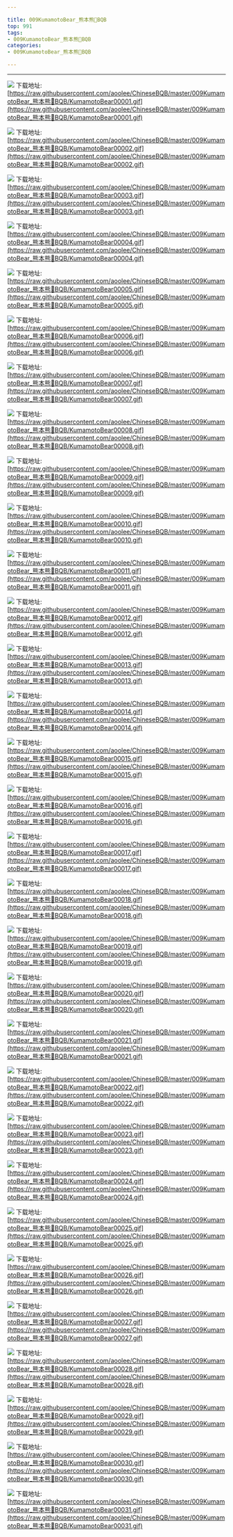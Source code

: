 ```yaml
---

title: 009KumamotoBear_熊本熊🐻BQB
top: 991
tags:
- 009KumamotoBear_熊本熊🐻BQB
categories:
- 009KumamotoBear_熊本熊🐻BQB

---
```

                    
------
                   
<!-- more -->

![](https://raw.githubusercontent.com/aoolee/ChineseBQB/master/009KumamotoBear_熊本熊🐻BQB/KumamotoBear00001.gif)
下载地址:[https://raw.githubusercontent.com/aoolee/ChineseBQB/master/009KumamotoBear_熊本熊🐻BQB/KumamotoBear00001.gif](https://raw.githubusercontent.com/aoolee/ChineseBQB/master/009KumamotoBear_熊本熊🐻BQB/KumamotoBear00001.gif)

![](https://raw.githubusercontent.com/aoolee/ChineseBQB/master/009KumamotoBear_熊本熊🐻BQB/KumamotoBear00002.gif)
下载地址:[https://raw.githubusercontent.com/aoolee/ChineseBQB/master/009KumamotoBear_熊本熊🐻BQB/KumamotoBear00002.gif](https://raw.githubusercontent.com/aoolee/ChineseBQB/master/009KumamotoBear_熊本熊🐻BQB/KumamotoBear00002.gif)

![](https://raw.githubusercontent.com/aoolee/ChineseBQB/master/009KumamotoBear_熊本熊🐻BQB/KumamotoBear00003.gif)
下载地址:[https://raw.githubusercontent.com/aoolee/ChineseBQB/master/009KumamotoBear_熊本熊🐻BQB/KumamotoBear00003.gif](https://raw.githubusercontent.com/aoolee/ChineseBQB/master/009KumamotoBear_熊本熊🐻BQB/KumamotoBear00003.gif)

![](https://raw.githubusercontent.com/aoolee/ChineseBQB/master/009KumamotoBear_熊本熊🐻BQB/KumamotoBear00004.gif)
下载地址:[https://raw.githubusercontent.com/aoolee/ChineseBQB/master/009KumamotoBear_熊本熊🐻BQB/KumamotoBear00004.gif](https://raw.githubusercontent.com/aoolee/ChineseBQB/master/009KumamotoBear_熊本熊🐻BQB/KumamotoBear00004.gif)

![](https://raw.githubusercontent.com/aoolee/ChineseBQB/master/009KumamotoBear_熊本熊🐻BQB/KumamotoBear00005.gif)
下载地址:[https://raw.githubusercontent.com/aoolee/ChineseBQB/master/009KumamotoBear_熊本熊🐻BQB/KumamotoBear00005.gif](https://raw.githubusercontent.com/aoolee/ChineseBQB/master/009KumamotoBear_熊本熊🐻BQB/KumamotoBear00005.gif)

![](https://raw.githubusercontent.com/aoolee/ChineseBQB/master/009KumamotoBear_熊本熊🐻BQB/KumamotoBear00006.gif)
下载地址:[https://raw.githubusercontent.com/aoolee/ChineseBQB/master/009KumamotoBear_熊本熊🐻BQB/KumamotoBear00006.gif](https://raw.githubusercontent.com/aoolee/ChineseBQB/master/009KumamotoBear_熊本熊🐻BQB/KumamotoBear00006.gif)

![](https://raw.githubusercontent.com/aoolee/ChineseBQB/master/009KumamotoBear_熊本熊🐻BQB/KumamotoBear00007.gif)
下载地址:[https://raw.githubusercontent.com/aoolee/ChineseBQB/master/009KumamotoBear_熊本熊🐻BQB/KumamotoBear00007.gif](https://raw.githubusercontent.com/aoolee/ChineseBQB/master/009KumamotoBear_熊本熊🐻BQB/KumamotoBear00007.gif)

![](https://raw.githubusercontent.com/aoolee/ChineseBQB/master/009KumamotoBear_熊本熊🐻BQB/KumamotoBear00008.gif)
下载地址:[https://raw.githubusercontent.com/aoolee/ChineseBQB/master/009KumamotoBear_熊本熊🐻BQB/KumamotoBear00008.gif](https://raw.githubusercontent.com/aoolee/ChineseBQB/master/009KumamotoBear_熊本熊🐻BQB/KumamotoBear00008.gif)

![](https://raw.githubusercontent.com/aoolee/ChineseBQB/master/009KumamotoBear_熊本熊🐻BQB/KumamotoBear00009.gif)
下载地址:[https://raw.githubusercontent.com/aoolee/ChineseBQB/master/009KumamotoBear_熊本熊🐻BQB/KumamotoBear00009.gif](https://raw.githubusercontent.com/aoolee/ChineseBQB/master/009KumamotoBear_熊本熊🐻BQB/KumamotoBear00009.gif)

![](https://raw.githubusercontent.com/aoolee/ChineseBQB/master/009KumamotoBear_熊本熊🐻BQB/KumamotoBear00010.gif)
下载地址:[https://raw.githubusercontent.com/aoolee/ChineseBQB/master/009KumamotoBear_熊本熊🐻BQB/KumamotoBear00010.gif](https://raw.githubusercontent.com/aoolee/ChineseBQB/master/009KumamotoBear_熊本熊🐻BQB/KumamotoBear00010.gif)

![](https://raw.githubusercontent.com/aoolee/ChineseBQB/master/009KumamotoBear_熊本熊🐻BQB/KumamotoBear00011.gif)
下载地址:[https://raw.githubusercontent.com/aoolee/ChineseBQB/master/009KumamotoBear_熊本熊🐻BQB/KumamotoBear00011.gif](https://raw.githubusercontent.com/aoolee/ChineseBQB/master/009KumamotoBear_熊本熊🐻BQB/KumamotoBear00011.gif)

![](https://raw.githubusercontent.com/aoolee/ChineseBQB/master/009KumamotoBear_熊本熊🐻BQB/KumamotoBear00012.gif)
下载地址:[https://raw.githubusercontent.com/aoolee/ChineseBQB/master/009KumamotoBear_熊本熊🐻BQB/KumamotoBear00012.gif](https://raw.githubusercontent.com/aoolee/ChineseBQB/master/009KumamotoBear_熊本熊🐻BQB/KumamotoBear00012.gif)

![](https://raw.githubusercontent.com/aoolee/ChineseBQB/master/009KumamotoBear_熊本熊🐻BQB/KumamotoBear00013.gif)
下载地址:[https://raw.githubusercontent.com/aoolee/ChineseBQB/master/009KumamotoBear_熊本熊🐻BQB/KumamotoBear00013.gif](https://raw.githubusercontent.com/aoolee/ChineseBQB/master/009KumamotoBear_熊本熊🐻BQB/KumamotoBear00013.gif)

![](https://raw.githubusercontent.com/aoolee/ChineseBQB/master/009KumamotoBear_熊本熊🐻BQB/KumamotoBear00014.gif)
下载地址:[https://raw.githubusercontent.com/aoolee/ChineseBQB/master/009KumamotoBear_熊本熊🐻BQB/KumamotoBear00014.gif](https://raw.githubusercontent.com/aoolee/ChineseBQB/master/009KumamotoBear_熊本熊🐻BQB/KumamotoBear00014.gif)

![](https://raw.githubusercontent.com/aoolee/ChineseBQB/master/009KumamotoBear_熊本熊🐻BQB/KumamotoBear00015.gif)
下载地址:[https://raw.githubusercontent.com/aoolee/ChineseBQB/master/009KumamotoBear_熊本熊🐻BQB/KumamotoBear00015.gif](https://raw.githubusercontent.com/aoolee/ChineseBQB/master/009KumamotoBear_熊本熊🐻BQB/KumamotoBear00015.gif)

![](https://raw.githubusercontent.com/aoolee/ChineseBQB/master/009KumamotoBear_熊本熊🐻BQB/KumamotoBear00016.gif)
下载地址:[https://raw.githubusercontent.com/aoolee/ChineseBQB/master/009KumamotoBear_熊本熊🐻BQB/KumamotoBear00016.gif](https://raw.githubusercontent.com/aoolee/ChineseBQB/master/009KumamotoBear_熊本熊🐻BQB/KumamotoBear00016.gif)

![](https://raw.githubusercontent.com/aoolee/ChineseBQB/master/009KumamotoBear_熊本熊🐻BQB/KumamotoBear00017.gif)
下载地址:[https://raw.githubusercontent.com/aoolee/ChineseBQB/master/009KumamotoBear_熊本熊🐻BQB/KumamotoBear00017.gif](https://raw.githubusercontent.com/aoolee/ChineseBQB/master/009KumamotoBear_熊本熊🐻BQB/KumamotoBear00017.gif)

![](https://raw.githubusercontent.com/aoolee/ChineseBQB/master/009KumamotoBear_熊本熊🐻BQB/KumamotoBear00018.gif)
下载地址:[https://raw.githubusercontent.com/aoolee/ChineseBQB/master/009KumamotoBear_熊本熊🐻BQB/KumamotoBear00018.gif](https://raw.githubusercontent.com/aoolee/ChineseBQB/master/009KumamotoBear_熊本熊🐻BQB/KumamotoBear00018.gif)

![](https://raw.githubusercontent.com/aoolee/ChineseBQB/master/009KumamotoBear_熊本熊🐻BQB/KumamotoBear00019.gif)
下载地址:[https://raw.githubusercontent.com/aoolee/ChineseBQB/master/009KumamotoBear_熊本熊🐻BQB/KumamotoBear00019.gif](https://raw.githubusercontent.com/aoolee/ChineseBQB/master/009KumamotoBear_熊本熊🐻BQB/KumamotoBear00019.gif)

![](https://raw.githubusercontent.com/aoolee/ChineseBQB/master/009KumamotoBear_熊本熊🐻BQB/KumamotoBear00020.gif)
下载地址:[https://raw.githubusercontent.com/aoolee/ChineseBQB/master/009KumamotoBear_熊本熊🐻BQB/KumamotoBear00020.gif](https://raw.githubusercontent.com/aoolee/ChineseBQB/master/009KumamotoBear_熊本熊🐻BQB/KumamotoBear00020.gif)

![](https://raw.githubusercontent.com/aoolee/ChineseBQB/master/009KumamotoBear_熊本熊🐻BQB/KumamotoBear00021.gif)
下载地址:[https://raw.githubusercontent.com/aoolee/ChineseBQB/master/009KumamotoBear_熊本熊🐻BQB/KumamotoBear00021.gif](https://raw.githubusercontent.com/aoolee/ChineseBQB/master/009KumamotoBear_熊本熊🐻BQB/KumamotoBear00021.gif)

![](https://raw.githubusercontent.com/aoolee/ChineseBQB/master/009KumamotoBear_熊本熊🐻BQB/KumamotoBear00022.gif)
下载地址:[https://raw.githubusercontent.com/aoolee/ChineseBQB/master/009KumamotoBear_熊本熊🐻BQB/KumamotoBear00022.gif](https://raw.githubusercontent.com/aoolee/ChineseBQB/master/009KumamotoBear_熊本熊🐻BQB/KumamotoBear00022.gif)

![](https://raw.githubusercontent.com/aoolee/ChineseBQB/master/009KumamotoBear_熊本熊🐻BQB/KumamotoBear00023.gif)
下载地址:[https://raw.githubusercontent.com/aoolee/ChineseBQB/master/009KumamotoBear_熊本熊🐻BQB/KumamotoBear00023.gif](https://raw.githubusercontent.com/aoolee/ChineseBQB/master/009KumamotoBear_熊本熊🐻BQB/KumamotoBear00023.gif)

![](https://raw.githubusercontent.com/aoolee/ChineseBQB/master/009KumamotoBear_熊本熊🐻BQB/KumamotoBear00024.gif)
下载地址:[https://raw.githubusercontent.com/aoolee/ChineseBQB/master/009KumamotoBear_熊本熊🐻BQB/KumamotoBear00024.gif](https://raw.githubusercontent.com/aoolee/ChineseBQB/master/009KumamotoBear_熊本熊🐻BQB/KumamotoBear00024.gif)

![](https://raw.githubusercontent.com/aoolee/ChineseBQB/master/009KumamotoBear_熊本熊🐻BQB/KumamotoBear00025.gif)
下载地址:[https://raw.githubusercontent.com/aoolee/ChineseBQB/master/009KumamotoBear_熊本熊🐻BQB/KumamotoBear00025.gif](https://raw.githubusercontent.com/aoolee/ChineseBQB/master/009KumamotoBear_熊本熊🐻BQB/KumamotoBear00025.gif)

![](https://raw.githubusercontent.com/aoolee/ChineseBQB/master/009KumamotoBear_熊本熊🐻BQB/KumamotoBear00026.gif)
下载地址:[https://raw.githubusercontent.com/aoolee/ChineseBQB/master/009KumamotoBear_熊本熊🐻BQB/KumamotoBear00026.gif](https://raw.githubusercontent.com/aoolee/ChineseBQB/master/009KumamotoBear_熊本熊🐻BQB/KumamotoBear00026.gif)

![](https://raw.githubusercontent.com/aoolee/ChineseBQB/master/009KumamotoBear_熊本熊🐻BQB/KumamotoBear00027.gif)
下载地址:[https://raw.githubusercontent.com/aoolee/ChineseBQB/master/009KumamotoBear_熊本熊🐻BQB/KumamotoBear00027.gif](https://raw.githubusercontent.com/aoolee/ChineseBQB/master/009KumamotoBear_熊本熊🐻BQB/KumamotoBear00027.gif)

![](https://raw.githubusercontent.com/aoolee/ChineseBQB/master/009KumamotoBear_熊本熊🐻BQB/KumamotoBear00028.gif)
下载地址:[https://raw.githubusercontent.com/aoolee/ChineseBQB/master/009KumamotoBear_熊本熊🐻BQB/KumamotoBear00028.gif](https://raw.githubusercontent.com/aoolee/ChineseBQB/master/009KumamotoBear_熊本熊🐻BQB/KumamotoBear00028.gif)

![](https://raw.githubusercontent.com/aoolee/ChineseBQB/master/009KumamotoBear_熊本熊🐻BQB/KumamotoBear00029.gif)
下载地址:[https://raw.githubusercontent.com/aoolee/ChineseBQB/master/009KumamotoBear_熊本熊🐻BQB/KumamotoBear00029.gif](https://raw.githubusercontent.com/aoolee/ChineseBQB/master/009KumamotoBear_熊本熊🐻BQB/KumamotoBear00029.gif)

![](https://raw.githubusercontent.com/aoolee/ChineseBQB/master/009KumamotoBear_熊本熊🐻BQB/KumamotoBear00030.gif)
下载地址:[https://raw.githubusercontent.com/aoolee/ChineseBQB/master/009KumamotoBear_熊本熊🐻BQB/KumamotoBear00030.gif](https://raw.githubusercontent.com/aoolee/ChineseBQB/master/009KumamotoBear_熊本熊🐻BQB/KumamotoBear00030.gif)

![](https://raw.githubusercontent.com/aoolee/ChineseBQB/master/009KumamotoBear_熊本熊🐻BQB/KumamotoBear00031.gif)
下载地址:[https://raw.githubusercontent.com/aoolee/ChineseBQB/master/009KumamotoBear_熊本熊🐻BQB/KumamotoBear00031.gif](https://raw.githubusercontent.com/aoolee/ChineseBQB/master/009KumamotoBear_熊本熊🐻BQB/KumamotoBear00031.gif)

